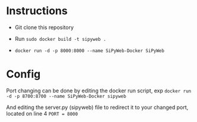 # Instructions


- Git clone this repository

- Run ```sudo docker build -t sipyweb .```
- ```docker run -d -p 8000:8000 --name SiPyWeb-Docker SiPyWeb```

# Config

Port changing can be done by editing the docker run script, exp ```docker run -d -p 8700:8700 --name SiPyWeb-Docker sipyweb```

And editing the server.py (sipyweb) file to redirect it to your changed port, located on line 4 ```PORT = 8000```
